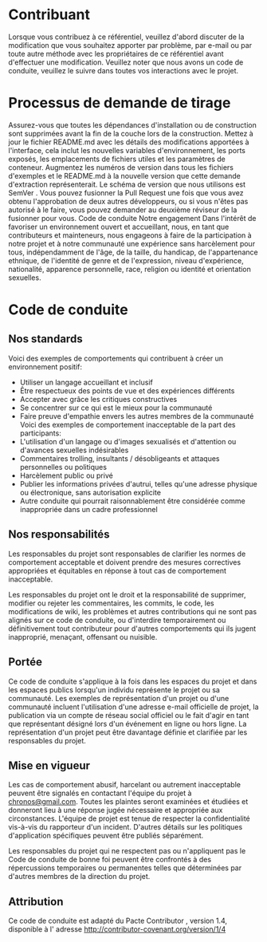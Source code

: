 # Contribuant

Lorsque vous contribuez à ce référentiel, veuillez d'abord discuter de la modification que vous souhaitez apporter par problème, par e-mail ou par toute autre méthode avec les propriétaires de ce référentiel avant d'effectuer une modification.
Veuillez noter que nous avons un code de conduite, veuillez le suivre dans toutes vos interactions avec le projet.

# Processus de demande de tirage
Assurez-vous que toutes les dépendances d'installation ou de construction sont supprimées avant la fin de la couche lors de la construction.
Mettez à jour le fichier README.md avec les détails des modifications apportées à l'interface, cela inclut les nouvelles variables d'environnement, les ports exposés, les emplacements de fichiers utiles et les paramètres de conteneur.
Augmentez les numéros de version dans tous les fichiers d'exemples et le README.md à la nouvelle version que cette demande d'extraction représenterait. Le schéma de version que nous utilisons est SemVer .
Vous pouvez fusionner la Pull Request une fois que vous avez obtenu l'approbation de deux autres développeurs, ou si vous n'êtes pas autorisé à le faire, vous pouvez demander au deuxième réviseur de la fusionner pour vous.
Code de conduite
Notre engagement
Dans l'intérêt de favoriser un environnement ouvert et accueillant, nous, en tant que contributeurs et mainteneurs, nous engageons à faire de la participation à notre projet et à notre communauté une expérience sans harcèlement pour tous, indépendamment de l'âge, de la taille, du handicap, de l'appartenance ethnique, de l'identité de genre et de l'expression, niveau d'expérience, nationalité, apparence personnelle, race, religion ou identité et orientation sexuelles.

# Code de conduite

## Nos standards
Voici des exemples de comportements qui contribuent à créer un environnement positif:

- Utiliser un langage accueillant et inclusif
- Être respectueux des points de vue et des expériences différents
- Accepter avec grâce les critiques constructives
- Se concentrer sur ce qui est le mieux pour la communauté
- Faire preuve d'empathie envers les autres membres de la communauté
Voici des exemples de comportement inacceptable de la part des participants:
- L'utilisation d'un langage ou d'images sexualisés et d'attention ou d'avances sexuelles indésirables
- Commentaires trolling, insultants / désobligeants et attaques personnelles ou politiques
- Harcèlement public ou privé
- Publier les informations privées d'autrui, telles qu'une adresse physique ou électronique, sans autorisation explicite
- Autre conduite qui pourrait raisonnablement être considérée comme inappropriée dans un cadre professionnel

## Nos responsabilités
Les responsables du projet sont responsables de clarifier les normes de comportement acceptable et doivent prendre des mesures correctives appropriées et équitables en réponse à tout cas de comportement inacceptable.

Les responsables du projet ont le droit et la responsabilité de supprimer, modifier ou rejeter les commentaires, les commits, le code, les modifications de wiki, les problèmes et autres contributions qui ne sont pas alignés sur ce code de conduite, ou d'interdire temporairement ou définitivement tout contributeur pour d'autres comportements qui ils jugent inapproprié, menaçant, offensant ou nuisible.

## Portée
Ce code de conduite s'applique à la fois dans les espaces du projet et dans les espaces publics lorsqu'un individu représente le projet ou sa communauté. Les exemples de représentation d'un projet ou d'une communauté incluent l'utilisation d'une adresse e-mail officielle de projet, la publication via un compte de réseau social officiel ou le fait d'agir en tant que représentant désigné lors d'un événement en ligne ou hors ligne. La représentation d'un projet peut être davantage définie et clarifiée par les responsables du projet.

## Mise en vigueur
Les cas de comportement abusif, harcelant ou autrement inacceptable peuvent être signalés en contactant l'équipe du projet à chronos@gmail.com. Toutes les plaintes seront examinées et étudiées et donneront lieu à une réponse jugée nécessaire et appropriée aux circonstances. L'équipe de projet est tenue de respecter la confidentialité vis-à-vis du rapporteur d'un incident. D'autres détails sur les politiques d'application spécifiques peuvent être publiés séparément.

Les responsables du projet qui ne respectent pas ou n'appliquent pas le Code de conduite de bonne foi peuvent être confrontés à des répercussions temporaires ou permanentes telles que déterminées par d'autres membres de la direction du projet.

## Attribution
Ce code de conduite est adapté du Pacte Contributor , version 1.4, disponible à l' adresse http://contributor-covenant.org/version/1/4
